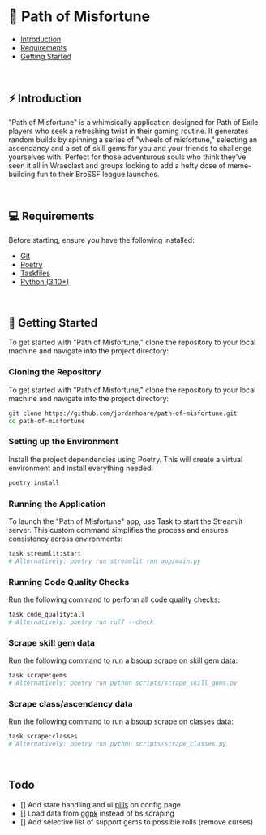 # 🤖 Path of Misfortune

- [Introduction](#Introduction)
- [Requirements](#Requirements)
- [Getting Started](#getting-started)

<br>

## ⚡ Introduction
"Path of Misfortune" is a whimsically application designed for Path of Exile players who seek a refreshing twist in their gaming routine. It generates random builds by spinning a series of "wheels of misfortune," selecting an ascendancy and a set of skill gems for you and your friends to challenge yourselves with. Perfect for those adventurous souls who think they've seen it all in Wraeclast and groups looking to add a hefty dose of meme-building fun to their BroSSF league launches.

<br>

## 💻 Requirements

Before starting, ensure you have the following installed:

- [Git](https://git-scm.com/)
- [Poetry](https://python-poetry.org/)
- [Taskfiles](https://taskfile.dev/installation/)
- [Python (3.10+)](https://www.python.org/downloads/)

<br>

## 🚀 Getting Started
To get started with "Path of Misfortune," clone the repository to your local machine and navigate into the project directory:

### Cloning the Repository
To get started with "Path of Misfortune," clone the repository to your local machine and navigate into the project directory:
```zsh
git clone https://github.com/jordanhoare/path-of-misfortune.git
cd path-of-misfortune
```

### Setting up the Environment
Install the project dependencies using Poetry. This will create a virtual environment and install everything needed:

```zsh
poetry install
```

### Running the Application
To launch the "Path of Misfortune" app, use Task to start the Streamlit server. This custom command simplifies the process and ensures consistency across environments:

```zsh
task streamlit:start 
# Alternatively: poetry run streamlit run app/main.py
```

### Running Code Quality Checks
Run the following command to perform all code quality checks:

```zsh
task code_quality:all
# Alternatively: poetry run ruff --check
```

### Scrape skill gem data
Run the following command to run a bsoup scrape on skill gem data:

```zsh
task scrape:gems
# Alternatively: poetry run python scripts/scrape_skill_gems.py
```

### Scrape class/ascendancy data
Run the following command to run a bsoup scrape on classes data:

```zsh
task scrape:classes
# Alternatively: poetry run python scripts/scrape_classes.py
```

<br>

## Todo

- [] Add state handling and ui [pills](https://pills-component.streamlit.app/) on config page
- [] Load data from [ggpk](https://github.com/OmegaK2/PyPoE) instead of bs scraping
- [] Add selective list of support gems to possible rolls (remove curses)
